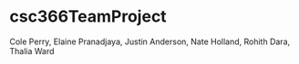 # csc366TeamProject

Cole Perry,
Elaine Pranadjaya,
Justin Anderson,
Nate Holland,
Rohith Dara,
Thalia Ward

